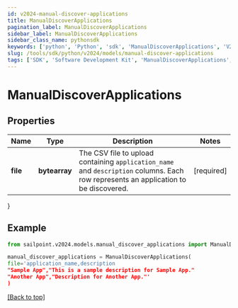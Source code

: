 ```yaml
---
id: v2024-manual-discover-applications
title: ManualDiscoverApplications
pagination_label: ManualDiscoverApplications
sidebar_label: ManualDiscoverApplications
sidebar_class_name: pythonsdk
keywords: ['python', 'Python', 'sdk', 'ManualDiscoverApplications', 'V2024ManualDiscoverApplications'] 
slug: /tools/sdk/python/v2024/models/manual-discover-applications
tags: ['SDK', 'Software Development Kit', 'ManualDiscoverApplications', 'V2024ManualDiscoverApplications']
---
```


# ManualDiscoverApplications


## Properties

Name | Type | Description | Notes
------------ | ------------- | ------------- | -------------
**file** | **bytearray** | The CSV file to upload containing `application_name` and `description` columns. Each row represents an application to be discovered. | [required]
}

## Example

```python
from sailpoint.v2024.models.manual_discover_applications import ManualDiscoverApplications

manual_discover_applications = ManualDiscoverApplications(
file='application_name,description
"Sample App","This is a sample description for Sample App."
"Another App","Description for Another App."'
)

```
[[Back to top]](#) 

